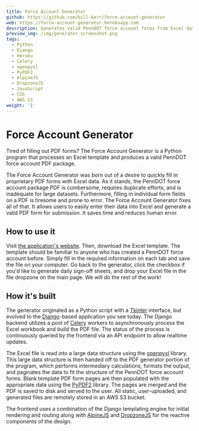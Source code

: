```yaml
---
title: Force Account Generator
github: https://github.com/bill-kerr/force-account-generator
web: https://force-account-generator.herokuapp.com
description: Generates valid PennDOT force account forms from Excel data. Built with Django, Celery, AlpineJS, and DropzoneJS.
preview_img: /img/generator_screenshot.png
tags:
  - Python
  - Django
  - Heroku
  - Celery
  - openpyxl
  - PyPDF2
  - AlpineJS
  - DropzoneJS
  - JavaScript
  - CSS
  - AWS S3
weight: '1'
---
```


# Force Account Generator

Tired of filling out PDF forms? The Force Account Generator is a Python program that processes an Excel template and produces a valid PennDOT force account PDF package.

The Force Account Generator was born out of a desire to quickly fill in proprietary PDF forms with Excel data. As it stands, the PennDOT force account package PDF is cumbersome, requires duplicate efforts, and is inadequate for large datasets. Furthermore, filling in individual form fields on a PDF is tiresome and prone to error. The Force Account Generator fixes all of that. It allows users to easily enter their data into Excel and generate a valid PDF form for submission. It saves time and reduces human error.

## How to use it

Visit [the application's website](https://force-account-generator.herokuapp.com). Then, download the Excel template. The template should be familiar to anyone who has created a PennDOT force account before. Simply fill in the required information on each tab and save the file on your computer. Go back to the generator, click the checkbox if you'd like to generate daily sign-off sheets, and drop your Excel file in the file dropzone on the main page. We will do the rest of the work!

## How it's built

The generator originated as a Python script with a [Tkinter](https://docs.python.org/3/library/tkinter.html) interface, but evolved to the [Django](https://www.djangoproject.com/)-based application you see today. The Django backend utilizes a pool of [Celery](https://docs.celeryproject.org/en/stable/) workers to asynchronously process the Excel workbook and build the PDF file. The status of the process is continuously queried by the frontend via an API endpoint to allow realtime updates.

The Excel file is read into a large data structure using the [openpyxl](https://openpyxl.readthedocs.io/en/stable/) library. This large data structure is then handed off to the PDF generator portion of the program, which performs intermediary calculations, formats the output, and paginates the data to fit the structure of the PennDOT force account forms. Blank template PDF form pages are then populated with the appropriate data using the [PyPDF2](https://pythonhosted.org/PyPDF2/) library. The pages are merged and the PDF is saved to disk and served to the user. All static, user-uploaded, and generated files are remotely stored in an AWS S3 bucket.

The frontend uses a combination of the Django templating engine for initial rendering and routing along with [AlpineJS](https://github.com/alpinejs/alpine) and [DropzoneJS](https://www.dropzonejs.com/) for the reactive components of the design.

